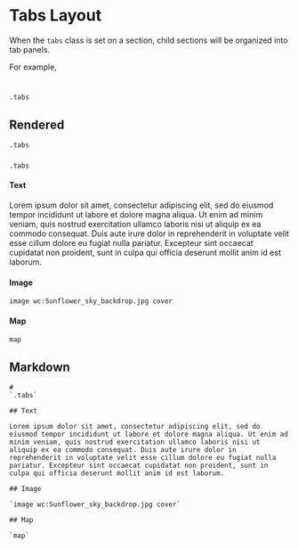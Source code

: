 # Tabs Layout

When the `tabs` class is set on a section, child sections will be organized into tab panels.

For example,

#
`.tabs`

## Rendered
`.tabs`

###
`.tabs`

#### Text

Lorem ipsum dolor sit amet, consectetur adipiscing elit, sed do eiusmod tempor incididunt ut labore et dolore magna aliqua. Ut enim ad minim veniam, quis nostrud exercitation ullamco laboris nisi ut aliquip ex ea commodo consequat. Duis aute irure dolor in reprehenderit in voluptate velit esse cillum dolore eu fugiat nulla pariatur. Excepteur sint occaecat cupidatat non proident, sunt in culpa qui officia deserunt mollit anim id est laborum.

#### Image

`image wc:Sunflower_sky_backdrop.jpg cover`

#### Map

`map`

## Markdown

```markup
#
`.tabs`

## Text

Lorem ipsum dolor sit amet, consectetur adipiscing elit, sed do eiusmod tempor incididunt ut labore et dolore magna aliqua. Ut enim ad minim veniam, quis nostrud exercitation ullamco laboris nisi ut aliquip ex ea commodo consequat. Duis aute irure dolor in reprehenderit in voluptate velit esse cillum dolore eu fugiat nulla pariatur. Excepteur sint occaecat cupidatat non proident, sunt in culpa qui officia deserunt mollit anim id est laborum.

## Image

`image wc:Sunflower_sky_backdrop.jpg cover`

## Map

`map`
```
